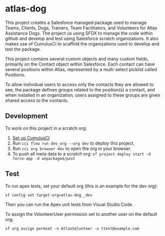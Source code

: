 # atlas-dog

This project creates a Salesforce managed package used to manage Teams, Clients, Dogs, Trainers, Team Facilitators, 
and Volunteers for Atlas Assistance Dogs.
The project us using SFDX to manage the code within github and develop and test using Salesforce scratch organizations.
It also makes use of CumulusCi to scaffold the organizations used to develop and test the package.

This project contains several custom objects and many custom fields, primarily on the Contact object within Salesforce.
Each contact can have several positions within Atlas, represented by a multi-select picklist called Positions.

To allow individual users to access only the contacts they are allowed to see, the package defines
groups related to the position(s) a contact, and when installed in an organization, users assigned
to these groups are given shared access to the contacts.

## Development

To work on this project in a scratch org:

1. [Set up CumulusCI](https://cumulusci.readthedocs.io/en/latest/tutorial.html)
2. Run `cci flow run dev_org --org dev` to deploy this project.
3. Run `cci org browser dev` to open the org in your browser.
4. To push all meta data to a scratch org: `sf project deploy start -d force-app -d unpackaged/post`

## Test

To run apex tests, set your default org (this is an example for the dev org):

`sf config set target-org=atlas-dog__dev`

Then you can run the Apex unit tests from Visual Studio Code.

To assign the VolunteerUser permission set to another user on the default org:

`sf org assign permset -n AtlasVolunteer -o ttest@example.com`
